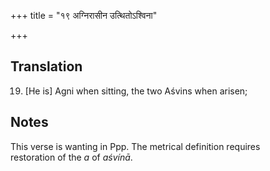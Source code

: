 +++
title = "१९ अग्निरासीन उत्थितोऽश्विना"

+++
## Translation
19. \[He is\] Agni when sitting, the two Aśvins when arisen;

## Notes
This verse is wanting in Ppp. The metrical definition requires  
restoration of the *a* of *aśvínā*.
